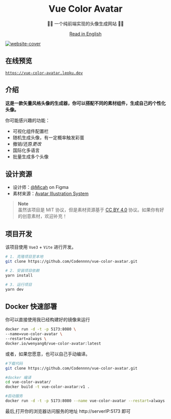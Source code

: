 <div align="center">
  <h1>Vue Color Avatar</h1>

  <p>🧑‍🦱 一个纯前端实现的头像生成网站 🧑‍🦳</p>

[Read in English](./README.md)

</div>

<a href="https://vue-color-avatar.leoku.dev">
  <img src="./images/social-preview-1.png" alt="website-cover" />
</a>

## 在线预览

[`https://vue-color-avatar.leoku.dev`](https://vue-color-avatar.leoku.dev)

## 介绍

**这是一款矢量风格头像的生成器，你可以搭配不同的素材组件，生成自己的个性化头像。**

你可能感兴趣的功能：

- 可视化组件配置栏
- 随机生成头像，有一定概率触发彩蛋
- 撤销/还原*更改*
- 国际化多语言
- 批量生成多个头像

## 设计资源

- 设计师：[@Micah](https://www.figma.com/@Micah) on Figma
- 素材来源：[Avatar Illustration System](https://www.figma.com/community/file/829741575478342595)

> **Note**  
> 虽然该项目是 MIT 协议，但是素材资源基于 [CC BY 4.0](https://creativecommons.org/licenses/by/4.0/) 协议。如果你有好的创意素材，欢迎补充！

## 项目开发

该项目使用 `Vue3` + `Vite` 进行开发。

```sh
# 1. 克隆项目至本地
git clone https://github.com/Codennnn/vue-color-avatar.git

# 2. 安装项目依赖
yarn install

# 3. 运行项目
yarn dev
```

## Docker 快速部署

你可以直接使用我已经构建好的镜像来运行

```sh
docker run -d -t -p 5173:8080 \
--name=vue-color-avatar \
--restart=always \
docker.io/wenyang0/vue-color-avatar:latest

```

或者，如果您愿意，也可以自己手动编译。

```sh
#下载代码
git clone https://github.com/Codennnn/vue-color-avatar.git

#docker 编译
cd vue-color-avatar/
docker build -t vue-color-avatar:v1 .

#启动服务
docker run -d -t -p 5173:8080 --name vue-color-avatar --restart=always vue-color-avatar:v1
```

最后,打开你的浏览器访问服务的地址 http://serverIP:5173 即可

